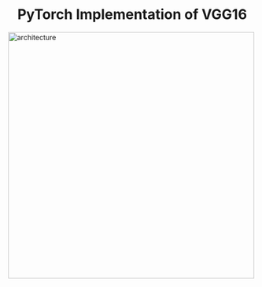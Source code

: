<div>
  <h1 align = "center">PyTorch Implementation of VGG16</h1>
  <img src = "https://www.researchgate.net/publication/321829624/figure/fig2/AS:571845657481217@1513350037610/VGG16-architecture-16.png" alt = "architecture" width = 500px>
</div>
